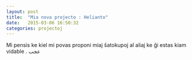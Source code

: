 ```yaml
---
layout: post
title:  "Mia nova projecto : Helianto"
date:   2015-03-06 16:50:32
categories: projectoj
---
```


Mi pensis ke kiel mi povas proponi miaj ŝatokupoj al aliaj ke ĝi estas kiam vidable .
عجب